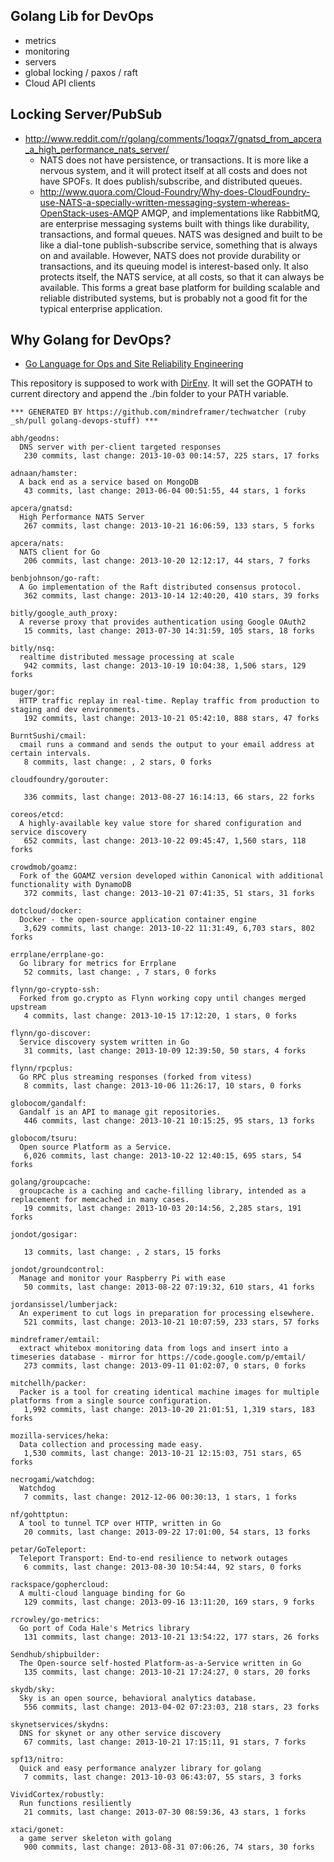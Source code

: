 ## Golang Lib for DevOps
  - metrics
  - monitoring
  - servers
  - global locking / paxos / raft
  - Cloud API clients


## Locking Server/PubSub
  - http://www.reddit.com/r/golang/comments/1oqqx7/gnatsd_from_apcera_a_high_performance_nats_server/
    - NATS does not have persistence, or transactions. It is more like a nervous system, and it will protect itself at all costs and does not have SPOFs. It does publish/subscribe, and distributed queues.
    - http://www.quora.com/Cloud-Foundry/Why-does-CloudFoundry-use-NATS-a-specially-written-messaging-system-whereas-OpenStack-uses-AMQP
    AMQP, and implementations like RabbitMQ, are enterprise messaging systems built with things like durability, transactions, and formal queues. NATS was designed and built to be like a dial-tone publish-subscribe service, something that is always on and available. However, NATS does not provide durability or transactions, and its queuing model is interest-based only. It also protects itself, the NATS service, at all costs, so that it can always be available. This forms a great base platform for building scalable and reliable distributed systems, but is probably not a good fit for the typical enterprise application.


## Why Golang for DevOps?
  - [Go Language for Ops and Site Reliability Engineering](http://talks.golang.org/2013/go-sreops.slide)



This repository is supposed to work with [DirEnv](https://github.com/zimbatm/direnv). It will set the GOPATH to current directory and append the ./bin folder to your PATH variable.


<!-- PROJECTS_LIST_START -->
    *** GENERATED BY https://github.com/mindreframer/techwatcher (ruby _sh/pull golang-devops-stuff) *** 

    abh/geodns:
      DNS server with per-client targeted responses
       230 commits, last change: 2013-10-03 00:14:57, 225 stars, 17 forks

    adnaan/hamster:
      A back end as a service based on MongoDB
       43 commits, last change: 2013-06-04 00:51:55, 44 stars, 1 forks

    apcera/gnatsd:
      High Performance NATS Server
       267 commits, last change: 2013-10-21 16:06:59, 133 stars, 5 forks

    apcera/nats:
      NATS client for Go
       206 commits, last change: 2013-10-20 12:12:17, 44 stars, 7 forks

    benbjohnson/go-raft:
      A Go implementation of the Raft distributed consensus protocol.
       362 commits, last change: 2013-10-14 12:40:20, 410 stars, 39 forks

    bitly/google_auth_proxy:
      A reverse proxy that provides authentication using Google OAuth2
       15 commits, last change: 2013-07-30 14:31:59, 105 stars, 18 forks

    bitly/nsq:
      realtime distributed message processing at scale
       942 commits, last change: 2013-10-19 10:04:38, 1,506 stars, 129 forks

    buger/gor:
      HTTP traffic replay in real-time. Replay traffic from production to staging and dev environments.
       192 commits, last change: 2013-10-21 05:42:10, 888 stars, 47 forks

    BurntSushi/cmail:
      cmail runs a command and sends the output to your email address at certain intervals.
       8 commits, last change: , 2 stars, 0 forks

    cloudfoundry/gorouter:

       336 commits, last change: 2013-08-27 16:14:13, 66 stars, 22 forks

    coreos/etcd:
      A highly-available key value store for shared configuration and service discovery
       652 commits, last change: 2013-10-22 09:45:47, 1,560 stars, 118 forks

    crowdmob/goamz:
      Fork of the GOAMZ version developed within Canonical with additional functionality with DynamoDB
       372 commits, last change: 2013-10-21 07:41:35, 51 stars, 31 forks

    dotcloud/docker:
      Docker - the open-source application container engine
       3,629 commits, last change: 2013-10-22 11:31:49, 6,703 stars, 802 forks

    errplane/errplane-go:
      Go library for metrics for Errplane
       52 commits, last change: , 7 stars, 0 forks

    flynn/go-crypto-ssh:
      Forked from go.crypto as Flynn working copy until changes merged upstream
       4 commits, last change: 2013-10-15 17:12:20, 1 stars, 0 forks

    flynn/go-discover:
      Service discovery system written in Go
       31 commits, last change: 2013-10-09 12:39:50, 50 stars, 4 forks

    flynn/rpcplus:
      Go RPC plus streaming responses (forked from vitess)
       8 commits, last change: 2013-10-06 11:26:17, 10 stars, 0 forks

    globocom/gandalf:
      Gandalf is an API to manage git repositories.
       446 commits, last change: 2013-10-21 10:15:25, 95 stars, 13 forks

    globocom/tsuru:
      Open source Platform as a Service.
       6,026 commits, last change: 2013-10-22 12:40:15, 695 stars, 54 forks

    golang/groupcache:
      groupcache is a caching and cache-filling library, intended as a replacement for memcached in many cases.
       19 commits, last change: 2013-10-03 20:14:56, 2,285 stars, 191 forks

    jondot/gosigar:

       13 commits, last change: , 2 stars, 15 forks

    jondot/groundcontrol:
      Manage and monitor your Raspberry Pi with ease
       50 commits, last change: 2013-08-22 07:19:32, 610 stars, 41 forks

    jordansissel/lumberjack:
      An experiment to cut logs in preparation for processing elsewhere.
       521 commits, last change: 2013-10-21 10:07:59, 233 stars, 57 forks

    mindreframer/emtail:
      extract whitebox monitoring data from logs and insert into a timeseries database - mirror for https://code.google.com/p/emtail/
       273 commits, last change: 2013-09-11 01:02:07, 0 stars, 0 forks

    mitchellh/packer:
      Packer is a tool for creating identical machine images for multiple platforms from a single source configuration.
       1,992 commits, last change: 2013-10-20 21:01:51, 1,319 stars, 183 forks

    mozilla-services/heka:
      Data collection and processing made easy.
       1,530 commits, last change: 2013-10-21 12:15:03, 751 stars, 65 forks

    necrogami/watchdog:
      Watchdog
       7 commits, last change: 2012-12-06 00:30:13, 1 stars, 1 forks

    nf/gohttptun:
      A tool to tunnel TCP over HTTP, written in Go
       20 commits, last change: 2013-09-22 17:01:00, 54 stars, 13 forks

    petar/GoTeleport:
      Teleport Transport: End-to-end resilience to network outages
       6 commits, last change: 2013-08-30 10:54:44, 92 stars, 0 forks

    rackspace/gophercloud:
      A multi-cloud language binding for Go
       129 commits, last change: 2013-09-16 13:11:20, 169 stars, 9 forks

    rcrowley/go-metrics:
      Go port of Coda Hale's Metrics library
       131 commits, last change: 2013-10-21 13:54:22, 177 stars, 26 forks

    Sendhub/shipbuilder:
      The Open-source self-hosted Platform-as-a-Service written in Go
       135 commits, last change: 2013-10-21 17:24:27, 0 stars, 20 forks

    skydb/sky:
      Sky is an open source, behavioral analytics database.
       556 commits, last change: 2013-04-02 07:23:03, 218 stars, 23 forks

    skynetservices/skydns:
      DNS for skynet or any other service discovery
       67 commits, last change: 2013-10-21 17:15:11, 91 stars, 7 forks

    spf13/nitro:
      Quick and easy performance analyzer library for golang
       7 commits, last change: 2013-10-03 06:43:07, 55 stars, 3 forks

    VividCortex/robustly:
      Run functions resiliently
       21 commits, last change: 2013-07-30 08:59:36, 43 stars, 1 forks

    xtaci/gonet:
      a game server skeleton with golang
       900 commits, last change: 2013-08-31 07:06:26, 74 stars, 30 forks
<!-- PROJECTS_LIST_END -->
